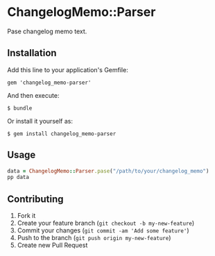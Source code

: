 # ChangelogMemo::Parser

Pase changelog memo text.

## Installation

Add this line to your application's Gemfile:

    gem 'changelog_memo-parser'

And then execute:

    $ bundle

Or install it yourself as:

    $ gem install changelog_memo-parser

## Usage

```ruby
data = ChangelogMemo::Parser.pase("/path/to/your/changelog_memo")
pp data
```

## Contributing

1. Fork it
2. Create your feature branch (`git checkout -b my-new-feature`)
3. Commit your changes (`git commit -am 'Add some feature'`)
4. Push to the branch (`git push origin my-new-feature`)
5. Create new Pull Request

